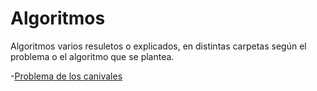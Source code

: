 # Algoritmos
Algoritmos varios resuletos o explicados, en distintas carpetas según el problema o el algoritmo que se plantea.

-[Problema de los canivales](https://github.com/Eduardo-L-R/Algoritmos/tree/master/Problem%20of%20river)
